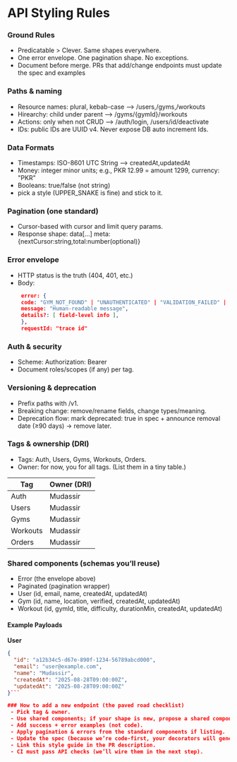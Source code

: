 # API Styling Rules

### Ground Rules
 - Predicatable > Clever. Same shapes everywhere.
 - One error envelope. One pagination shape. No exceptions.
 - Document before merge. PRs that add/change endpoints must update the spec and examples
  
### Paths & naming
 - Resource names: plural, kebab-case  --> /users,/gyms,/workouts 
 - Hirearchy: child under parent --> /gyms/{gymId}/workouts
 - Actions: only when not CRUD --> /auth/login, /users/id/deactivate
 - IDs: public IDs are UUID v4. Never expose DB auto increment Ids.
 
### Data Formats
 - Timestamps: ISO-8601 UTC String --> createdAt,updatedAt
 - Money: integer minor units; e.g., PKR 12.99 = amount 1299, currency: "PKR"
 - Booleans: true/false (not string)
 - pick a style (UPPER_SNAKE is fine) and stick to it.

### Pagination (one standard)
 - Cursor-based with cursor and limit query params. 
 - Response shape: 
    data[...]
    meta:{nextCursor:string,total:number(optional)}

### Error envelope
 - HTTP status is the truth (404, 401, etc.)
 - Body:
   ```json
    error: {
    code: "GYM_NOT_FOUND" | "UNAUTHENTICATED" | "VALIDATION_FAILED" | ...,
    message: "Human-readable message",
    details?: [ field-level info ],
    },
    requestId: "trace id"
   ```

### Auth & security
 - Scheme: Authorization: Bearer <JWT>
 - Document roles/scopes (if any) per tag.


### Versioning & deprecation
 - Prefix paths with /v1.
 - Breaking change: remove/rename fields, change types/meaning.
 - Deprecation flow: mark deprecated: true in spec + announce removal date (≥90 days) → remove later.

### Tags & ownership (DRI)
 - Tags: Auth, Users, Gyms, Workouts, Orders.
 - Owner: for now, you for all tags. (List them in a tiny table.)

| Tag      | Owner (DRI) |
|----------|-------------|
| Auth     | Mudassir    |
| Users    | Mudassir    |
| Gyms     | Mudassir    |
| Workouts | Mudassir    |
| Orders   | Mudassir    |



### Shared components (schemas you’ll reuse)
 - Error (the envelope above)
 - Paginated<T> (pagination wrapper)
 - User (id, email, name, createdAt, updatedAt)
 - Gym (id, name, location, verified, createdAt, updatedAt)
 - Workout (id, gymId, title, difficulty, durationMin, createdAt, updatedAt)

#### Example Payloads

**User**
```json
{
  "id": "a12b34c5-d67e-890f-1234-56789abcd000",
  "email": "user@example.com",
  "name": "Mudassir",
  "createdAt": "2025-08-28T09:00:00Z",
  "updatedAt": "2025-08-28T09:00:00Z"
}```

### How to add a new endpoint (the paved road checklist)
 - Pick tag & owner.
 - Use shared components; if your shape is new, propose a shared component.
 - Add success + error examples (not code).
 - Apply pagination & errors from the standard components if listing.
 - Update the spec (because we’re code-first, your decorators will generate it—but the examples still live in the spec/docs).
 - Link this style guide in the PR description.
 - CI must pass API checks (we’ll wire them in the next step).